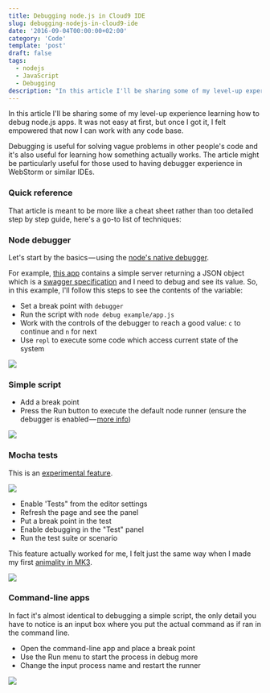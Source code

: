 ```yaml
---
title: Debugging node.js in Cloud9 IDE
slug: debugging-nodejs-in-cloud9-ide
date: '2016-09-04T00:00:00+02:00'
category: 'Code'
template: 'post'
draft: false
tags:
  - nodejs
  - JavaScript
  - Debugging
description: "In this article I'll be sharing some of my level-up experience learning how to debug node.js apps. It was not easy at first, but once I got it, I felt empowered that now I can work with any code base."
---
```


In this article I'll be sharing some of my level-up experience learning how to debug node.js apps. It was not easy at first, but once I got it, I felt empowered that now I can work with any code base.

Debugging is useful for solving vague problems in other people's code and it's also useful for learning how something actually works. The article might be particularly useful for those used to having debugger experience in WebStorm or similar IDEs.

### Quick reference

That article is meant to be more like a cheat sheet rather than too detailed step by step guide, here's a go-to list of techniques:

### Node debugger

Let's start by the basics — using the [node's native debugger][1].

For example, [this app][2] contains a simple server returning a JSON object which is a [swagger specification][3] and I need to debug and see its value. So, in this example, I'll follow this steps to see the contents of the variable:

- Set a break point with `debugger`
- Run the script with `node debug example/app.js`
- Work with the controls of the debugger to reach a good value: `c` to continue and `n` for next
- Use `repl` to execute some code which access current state of the system

![][4]

### Simple script

- Add a break point
- Press the Run button to execute the default node runner (ensure the debugger is enabled — [more info][5])

![][6]

### Mocha tests

This is an [experimental feature][7].

![][8]

- Enable 'Tests" from the editor settings
- Refresh the page and see the panel
- Put a break point in the test
- Enable debugging in the "Test" panel
- Run the test suite or scenario

This feature actually worked for me, I felt just the same way when I made my first [animality in MK3][9].

![][10]

### Command-line apps

In fact it's almost identical to debugging a simple script, the only detail you have to notice is an input box where you put the actual command as if ran in the command line.

- Open the command-line app and place a break point
- Use the Run menu to start the process in debug more
- Change the input process name and restart the runner

![][11]

[1]: https://nodejs.org/api/debugger.html
[2]: https://github.com/Surnet/swagger-jsdoc/blob/master/example/app.js
[3]: https://www.google.be/url?sa=t&rct=j&q=&esrc=s&source=web&cd=1&cad=rja&uact=8&ved=0ahUKEwiG4Pi0qfbOAhUEOhQKHaQICOAQFggcMAA&url=http%3A%2F%2Fswagger.io%2Fspecification%2F&usg=AFQjCNH_jZB7rkJVVCg-JHFmeLAHwMnUfw&sig2=R2rG7_9EH1ctFeFwtJ7cPw&bvm=bv.131783435,d.d24
[4]: https://cdn-images-1.medium.com/max/800/1*CHRmYU912yZDRmqz7Z490w.gif
[5]: https://docs.c9.io/docs/debugging-your-code
[6]: https://cdn-images-1.medium.com/max/800/1*I-mVNLptBFDG-EaJpLR6rQ.gif
[7]: https://docs.c9.io/docs/experimental-features
[8]: https://cdn-images-1.medium.com/max/800/1*-8oDjYBTEU4-G8H5_vw5lg.png
[9]: http://mortalkombat.wikia.com/wiki/Animality
[10]: https://cdn-images-1.medium.com/max/800/1*OHINaf_jcvN75EN1M0ozlQ.gif
[11]: https://cdn-images-1.medium.com/max/800/1*V9xHSnqzwCasqzHiHyBD5Q.gif
